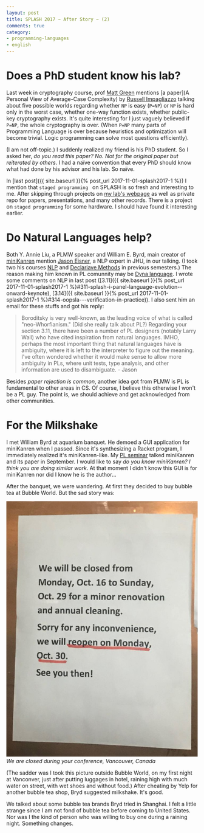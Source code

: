 ```yaml
---
layout: post
title: SPLASH 2017 ~ After Story ~ (2)
comments: true
category:
- programming-languages
- english
---
```


# Does a PhD student know his lab?

Last week in cryptography course, prof [Matt Green](https://isi.jhu.edu/~mgreen/) mentions [a paper](A Personal View of Average-Case Complexity) by [Russell Impagliazzo](https://cseweb.ucsd.edu/~russell/) talking about five possible worlds regarding whether `NP` is easy (`P=NP`) or `NP` is hard only in the worst case, whether one-way function exists, whether public-key cryptography exists. It's quite interesting for I just vaguely believed if `P=NP`, the whole cryptography is over. (When `P=NP` many parts of Programming Language is over because heuristics and optimization will become trivial. Logic programming can solve most questions efficiently).

(I am not off-topic.) I suddenly realized my friend is his PhD student. So I asked her, _do you read this paper?_  _No. Not for the original paper but reiterated by others_. I had a naïve convention that every PhD should know what had done by his advisor and his lab. So naïve.

In [last post]({{ site.baseurl }}{% post_url 2017-11-01-splash2017-1 %}) I mention that `staged programming ` on SPLASH is so fresh and interesting to me. After skipping through projects on [my lab's webpage](http://pl.cs.jhu.edu/) as well as private repo for papers, presentations, and many other records. There is a project on `staged programming` for some hardware. I should have found it interesting earlier.

# Do Natural Languages help?

Both Y. Annie Liu, a PLMW speaker and William E. Byrd, main creator of [miniKanren](http://minikanren.org/) mention [Jason Eisner](https://www.cs.jhu.edu/~jason/), a NLP expert in JHU, in our talking. (I took two his courses [NLP](http://www.cs.jhu.edu/~jason/465/) and [Declariave Methods](http://www.cs.jhu.edu/~jason/325/) in previous semesters.) The reason making him known in PL comunnity may be [Dyna language](https://github.com/nwf/dyna). I wrote some comments on NLP in last post ([3.11]({{ site.baseurl }}{% post_url 2017-11-01-splash2017-1 %}#311-splash-i-panel-language-evolution--onward-keynote), [3.14]({{ site.baseurl }}{% post_url 2017-11-01-splash2017-1 %}#314-oopsla---verification-in-practice)). I also sent him an email for these stuffs and got his reply:

> Boroditsky is very well-known, as the leading voice of what is called "neo-Whorfianism."  (Did she really talk about PL?)  Regarding your section 3.11, there have been a number of PL designers (notably Larry Wall) who have cited inspiration from natural languages.  IMHO, perhaps the most important thing that natural languages have is ambiguity, where it is left to the interpreter to figure out the meaning.  I've often wondered whether it would make sense to allow more ambiguity in PLs, where unit tests, type analysis, and other information are used to disambiguate. - Jason

Besides _paper rejection is common_, another idea got from PLMW is PL is fundamental to other areas in CS. Of course, I believe this otherwise I won't be a PL guy. The point is, we should achieve and get acknowledged from other communities.

# For the Milkshake

I met William Byrd at aquarium banquet. He demoed a GUI application for miniKanren when I passed. Since it's synthesizing a Racket program, I immediately realized it's miniKanren-like. My [PL seminar](http://pl.cs.jhu.edu/seminars/fall-2017/) talked miniKanren and its paper in September. I would like to say _do you know miniKanren? I think you are doing similar work_. At that moment I didn't know this GUI is for miniKanren nor did I know he is the author...

After the banquet, we were wandering. At first they decided to buy bubble tea at Bubble World. But the sad story was:

![](/assets/img/2017_11/bubble-world.jpg)*We are closed during your conference, Vancouver, Canada*

(The sadder was I took this picture outside Bubble World, on my first night at Vanconver, just after putting luggages in hotel, raining high with much water on street, with wet shoes and without food.) After cheating by Yelp for another bubble tea shop, Bryd suggested milkshake. It's good.

We talked about some bubble tea brands Bryd tried in Shanghai. I felt a little strange since I am not fond of bubble tea before coming to United States. Nor was I the kind of person who was willing to buy one during a raining night. Something changes.